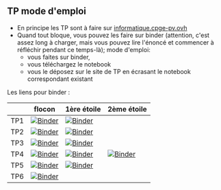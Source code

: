 ## TP mode d'emploi

* En principe les TP sont à faire sur [informatique.cpge-pv.ovh](https://informatique.cpge-pv.ovh)
* Quand tout bloque, vous pouvez les faire sur binder (attention, c'est assez long à charger, mais vous pouvez lire l'énoncé et commencer à réfléchir pendant ce temps-là); mode d'emploi:
  * vous faites sur binder,
  * vous téléchargez le notebook
  * vous le déposez sur le site de TP en écrasant le notebook correspondant existant

Les liens pour binder :

|       | flocon | 1ère étoile | 2ème étoile |
|------|------|-----|-----|
| TP1 | [![Binder](https://mybinder.org/badge_logo.svg)](https://mybinder.org/v2/gh/inesKKK/mp2i-pv-binder/main?urlpath=git-pull%3Frepo%3Dhttps%253A%252F%252Fgithub.com%252FinesKKK%252Fmp2i-pv%26urlpath%3Dtree%252Fmp2i-pv%252Fdocs%252FTP%252FTP1_flocon.ipynb%26branch%3Dmain) |  [![Binder](https://mybinder.org/badge_logo.svg)](https://mybinder.org/v2/gh/inesKKK/mp2i-pv-binder/main?urlpath=git-pull%3Frepo%3Dhttps%253A%252F%252Fgithub.com%252FinesKKK%252Fmp2i-pv%26urlpath%3Dtree%252Fmp2i-pv%252Fdocs%252FTP%252FTP1_premiere_etoile.ipynb%26branch%3Dmain) | |
| TP2 | [![Binder](https://mybinder.org/badge_logo.svg)](https://mybinder.org/v2/gh/inesKKK/mp2i-pv-binder/main?urlpath=git-pull%3Frepo%3Dhttps%253A%252F%252Fgithub.com%252FinesKKK%252Fmp2i-pv%26urlpath%3Dtree%252Fmp2i-pv%252Fdocs%252FTP%252FTP2_flocon.ipynb%26branch%3Dmain) |  [![Binder](https://mybinder.org/badge_logo.svg)](https://mybinder.org/v2/gh/inesKKK/mp2i-pv-binder/main?urlpath=git-pull%3Frepo%3Dhttps%253A%252F%252Fgithub.com%252FinesKKK%252Fmp2i-pv%26urlpath%3Dtree%252Fmp2i-pv%252Fdocs%252FTP%252FTP2_premiere_etoile.ipynb%26branch%3Dmain) | |
| TP3 | [![Binder](https://mybinder.org/badge_logo.svg)](https://mybinder.org/v2/gh/inesKKK/mp2i-pv-binder/main?urlpath=git-pull%3Frepo%3Dhttps%253A%252F%252Fgithub.com%252FinesKKK%252Fmp2i-pv%26urlpath%3Dtree%252Fmp2i-pv%252Fdocs%252FTP%252FTP3_flocon.ipynb%26branch%3Dmain) |  [![Binder](https://mybinder.org/badge_logo.svg)](https://mybinder.org/v2/gh/inesKKK/mp2i-pv-binder/main?urlpath=git-pull%3Frepo%3Dhttps%253A%252F%252Fgithub.com%252FinesKKK%252Fmp2i-pv%26urlpath%3Dtree%252Fmp2i-pv%252Fdocs%252FTP%252FTP3_premiere_etoile.ipynb%26branch%3Dmain) | |
| TP4 | [![Binder](https://mybinder.org/badge_logo.svg)](https://mybinder.org/v2/gh/inesKKK/mp2i-pv-binder/main?urlpath=git-pull%3Frepo%3Dhttps%253A%252F%252Fgithub.com%252FinesKKK%252Fmp2i-pv%26urlpath%3Dtree%252Fmp2i-pv%252Fdocs%252FTP%252FTP4_flocon.ipynb%26branch%3Dmain) |  [![Binder](https://mybinder.org/badge_logo.svg)](https://mybinder.org/v2/gh/inesKKK/mp2i-pv-binder/main?urlpath=git-pull%3Frepo%3Dhttps%253A%252F%252Fgithub.com%252FinesKKK%252Fmp2i-pv%26urlpath%3Dtree%252Fmp2i-pv%252Fdocs%252FTP%252FTP4_premiere_etoile.ipynb%26branch%3Dmain) | [![Binder](https://mybinder.org/badge_logo.svg)](https://mybinder.org/v2/gh/inesKKK/mp2i-pv-binder/main?urlpath=git-pull%3Frepo%3Dhttps%253A%252F%252Fgithub.com%252FinesKKK%252Fmp2i-pv%26urlpath%3Dtree%252Fmp2i-pv%252Fdocs%252FTP%252FTP4_deuxieme_etoile.ipynb%26branch%3Dmain) |
| TP5 | [![Binder](https://mybinder.org/badge_logo.svg)](https://mybinder.org/v2/gh/inesKKK/mp2i-pv-binder/main?urlpath=git-pull%3Frepo%3Dhttps%253A%252F%252Fgithub.com%252FinesKKK%252Fmp2i-pv%26urlpath%3Dtree%252Fmp2i-pv%252Fdocs%252FTP%252FTP5_flocon.ipynb%26branch%3Dmain) |  [![Binder](https://mybinder.org/badge_logo.svg)](https://mybinder.org/v2/gh/inesKKK/mp2i-pv-binder/main?urlpath=git-pull%3Frepo%3Dhttps%253A%252F%252Fgithub.com%252FinesKKK%252Fmp2i-pv%26urlpath%3Dtree%252Fmp2i-pv%252Fdocs%252FTP%252FTP5_premiere_etoile.ipynb%26branch%3Dmain) | |
| TP6 | [![Binder](https://mybinder.org/badge_logo.svg)](https://mybinder.org/v2/gh/inesKKK/mp2i-pv-binder/main?urlpath=git-pull%3Frepo%3Dhttps%253A%252F%252Fgithub.com%252FinesKKK%252Fmp2i-pv%26urlpath%3Dtree%252Fmp2i-pv%252Fdocs%252FTP%252FTP6.ipynb%26branch%3Dmain) | | |


